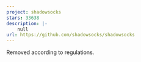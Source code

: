 ```yaml
---
project: shadowsocks
stars: 33638
description: |-
    null
url: https://github.com/shadowsocks/shadowsocks
---
```


Removed according to regulations.

